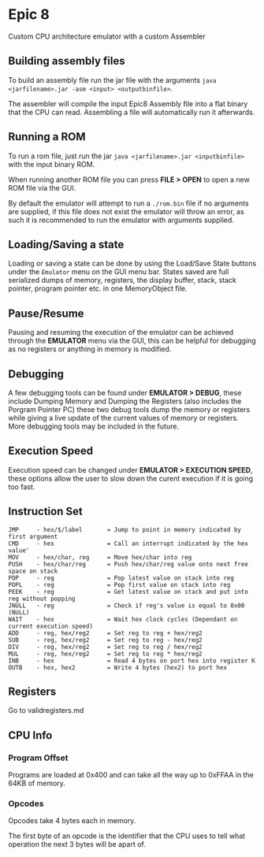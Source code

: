# Epic 8

Custom CPU architecture emulator with a custom Assembler

## Building assembly files

To build an assembly file run the jar file with the arguments `java <jarfilename>.jar -asm <input> <outputbinfile>`.

The assembler will compile the input Epic8 Assembly file into a flat binary that the CPU can read. Assembling a file will automatically run it afterwards.

## Running a ROM

To run a rom file, just run the jar `java <jarfilename>.jar <inputbinfile>` with the input binary ROM.

When running another ROM file you can press **FILE > OPEN** to open a new ROM file via the GUI.

By default the emulator will attempt to run a `./rom.bin` file if no arguments are supplied, if this file does not exist the emulator will throw an error, as such it is recommended to run the emulator with arguments supplied.

## Loading/Saving a state

Loading or saving a state can be done by using the Load/Save State buttons under the `Emulator` menu on the GUI menu bar. States saved are full serialized dumps of memory, registers, the display buffer, stack, stack pointer, program pointer etc. in one MemoryObject file.

## Pause/Resume

Pausing and resuming the execution of the emulator can be achieved through the **EMULATOR** menu via the GUI, this can be helpful for debugging as no registers or anything in memory is modified.

## Debugging

A few debugging tools can be found under **EMULATOR > DEBUG**, these include Dumping Memory and Dumping the Registers (also includes the Porgram Pointer PC) these two debug tools dump the memory or registers while giving a live update of the current values of memory or registers. More debugging tools may be included in the future.

## Execution Speed

Execution speed can be changed under **EMULATOR > EXECUTION SPEED**, these options allow the user to slow down the curent execution if it is going too fast.

## Instruction Set

```
JMP     - hex/$/label       = Jump to point in memory indicated by first argument
CMD     - hex               = Call an interrupt indicated by the hex value'
MOV     - hex/char, reg     = Move hex/char into reg
PUSH    - hex/char/reg      = Push hex/char/reg value onto next free space on stack
POP     - reg               = Pop latest value on stack into reg
POPL    - reg               = Pop first value on stack into reg
PEEK    - reg               = Get latest value on stack and put into reg without popping
JNULL   - reg               = Check if reg's value is equal to 0x00 (NULL)
WAIT    - hex               = Wait hex clock cycles (Dependant on current execution speed)
ADD     - reg, hex/reg2     = Set reg to reg + hex/reg2
SUB     - reg, hex/reg2     = Set reg to reg - hex/reg2
DIV     - reg, hex/reg2     = Set reg to reg / hex/reg2
MUL     - reg, hex/reg2     = Set reg to reg * hex/reg2
INB     - hex               = Read 4 bytes on port hex into register K
OUTB    - hex, hex2         = Write 4 bytes (hex2) to port hex
```

## Registers

Go to validregisters.md

## CPU Info

### Program Offset

Programs are loaded at 0x400 and can take all the way up to 0xFFAA in the 64KB of memory.

### Opcodes
Opcodes take 4 bytes each in memory.

The first byte of an opcode is the identifier that the CPU uses to tell what operation the next 3 bytes will be apart of.